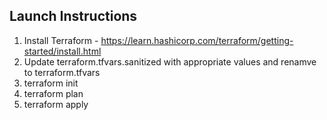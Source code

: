 <h2> Launch Instructions </h2>

1. Install Terraform - https://learn.hashicorp.com/terraform/getting-started/install.html
2. Update terraform.tfvars.sanitized with appropriate values and renamve to terraform.tfvars
3. terraform init
4. terraform plan
5. terraform apply
